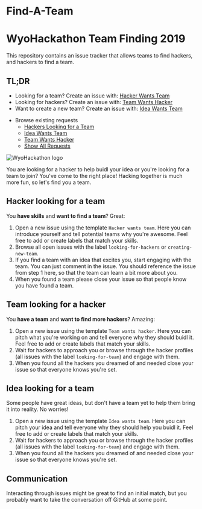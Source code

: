 # Find-A-Team
# WyoHackathon Team Finding 2019

This repository contains an issue tracker that allows teams to find hackers, and hackers to find a team.

## TL;DR

-   Looking for a team? Create an issue with: [Hacker Wants Team](https://github.com/wyohackathon/wyohackathon.github.io/issues/new?template=hacker-wants-team.md&labels=hacker%20wants%20team,FindTeam)
-   Looking for hackers? Create an issue with: [Team Wants Hacker](https://github.com/wyohackathon/wyohackathon.github.io/issues/new?template=team-wants-hacker.md&labels=team%20wants%20hacker,FindTeam)
-   Want to create a new team? Create an issue with: [Idea Wants Team](https://github.com/wyohackathon/wyohackathon.github.io/issues/new?template=idea-wants-team.md&labels=idea%20wants%20team,FindTeam)

* Browse existing requests
  * [Hackers Looking for a Team](https://github.com/wyohackathon/wyohackathon.github.io/labels/hacker%20wants%20team)
  * [Idea Wants Team](https://github.com/wyohackathon/wyohackathon.github.io/labels/idea%20wants%20team)
  * [Team Wants Hacker](https://github.com/wyohackathon/wyohackathon.github.io/labels/team%20wants%20hacker)
  * [Show All Requests](https://github.com/wyohackathon/wyohackathon.github.io/labels/FindTeam)

![WyoHackathon logo](https://wyohackathon.io/assets/img/logo.svg)

You are looking for a hacker to help buidl your idea or you're looking for a team to join? You've come to the right place! Hacking together is much more fun, so let's find you a team.

## Hacker looking for a team

You **have skills** and **want to find a team**? Great:

1.  Open a new issue using the template `Hacker wants team`. Here you can introduce yourself and tell potential teams why you're awesome. Feel free to add or create labels that match your skills.
2.  Browse all open issues with the label `looking-for-hackers` or `creating-new-team`.
3.  If you find a team with an idea that excites you, start engaging with the team. You can just comment in the issue. You should reference the issue from step 1 here, so that the team can learn a bit more about you.
4.  When you found a team please close your issue so that people know you have found a team.

## Team looking for a hacker

You **have a team** and **want to find more hackers**? Amazing:

1.  Open a new issue using the template `Team wants hacker`. Here you can pitch what you're working on and tell everyone why they should buidl it.  Feel free to add or create labels that match your skills.
2.  Wait for hackers to approach you or browse through the hacker profiles (all issues with the label `looking-for-team`) and engage with them.
3.  When you found all the hackers you dreamed of and needed close your issue so that everyone knows you're set.

## Idea looking for a team

Some people have great ideas, but don't have a team yet to help them bring it into reality. No worries!

1.  Open a new issue using the template `Idea wants team`. Here you can pitch your idea and tell everyone why they should help you buidl it.  Feel free to add or create labels that match your skills.
2.  Wait for hackers to approach you or browse through the hacker profiles (all issues with the label `looking-for-team`) and engage with them.
3.  When you found all the hackers you dreamed of and needed close your issue so that everyone knows you're set.

## Communication

Interacting through issues might be great to find an initial match, but you probably want to take the conversation off GitHub at some point.

